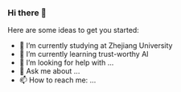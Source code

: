 ### Hi there 👋

Here are some ideas to get you started:

- 🔭 I’m currently studying at Zhejiang University
- 🌱 I’m currently learning trust-worthy AI
- 🤔 I’m looking for help with ...
- 💬 Ask me about ...
- 📫 How to reach me: ...

